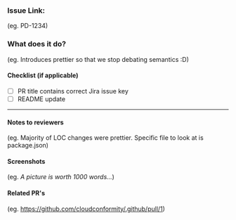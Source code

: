 ### Issue Link:

(eg. PD-1234)

### What does it do?

(eg. Introduces prettier so that we stop debating semantics :D)

#### Checklist (if applicable)

- [ ] PR title contains correct Jira issue key
- [ ] README update

---

#### Notes to reviewers

(eg. Majority of LOC changes were prettier. Specific file to look at is package.json)

#### Screenshots

(eg. _A picture is worth 1000 words..._)

#### Related PR's

(eg. https://github.com/cloudconformity/.github/pull/1)

